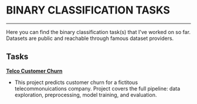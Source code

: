 # BINARY CLASSIFICATION TASKS
---

Here you can find the binary classification task(s) that I've worked on so far. Datasets are public and reachable through famous dataset providers. 


## Tasks

<b><u>Telco Customer Churn</u></b>

* This project predicts customer churn for a fictitous telecommonuications company. Project covers the full pipeline: data exploration, preprocessing, model training, and evaluation.
